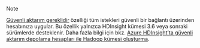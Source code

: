 > [!NOTE]
> [Güvenli aktarım gereklidir](../articles/storage/common/storage-require-secure-transfer.md) özelliği tüm istekleri güvenli bir bağlantı üzerinden hesabınıza uygular. Bu özellik yalnızca HDInsight kümesi 3.6 veya sonraki sürümlerde desteklenir. Daha fazla bilgi için bkz. [Azure HDInsight’ta güvenli aktarım depolama hesapları ile Hadoop kümesi oluşturma](../articles/hdinsight/hdinsight-hadoop-create-linux-clusters-with-secure-transfer-storage.md).